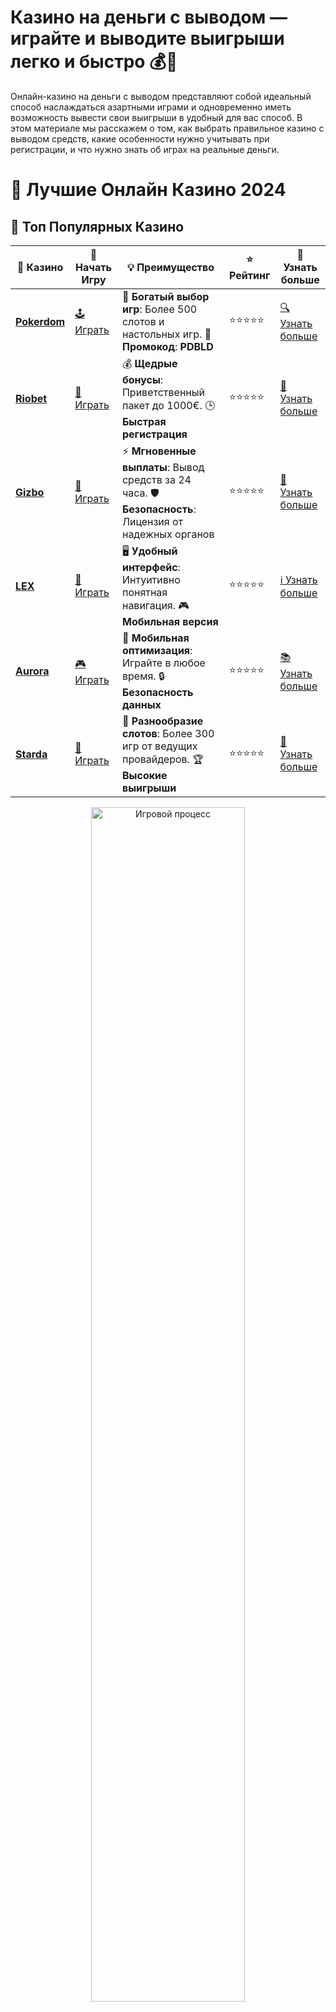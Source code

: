# **Казино на деньги с выводом — играйте и выводите выигрыши легко и быстро 💰🎰**

Онлайн-казино на деньги с выводом представляют собой идеальный способ наслаждаться азартными играми и одновременно иметь возможность вывести свои выигрыши в удобный для вас способ. В этом материале мы расскажем о том, как выбрать правильное казино с выводом средств, какие особенности нужно учитывать при регистрации, и что нужно знать об играх на реальные деньги.

# 🎰 Лучшие Онлайн Казино 2024

## 🌟 Топ Популярных Казино

| 🎲 **Казино** | 🔗 **Начать Игру** | 💡 **Преимущество** | ⭐ **Рейтинг** | 🔗 **Узнать больше** |
|--------------|---------------------|---------------------|----------------|----------------------|
| [**Pokerdom**](https://brandplay.link/4k77v2yx) | [🕹️ Играть](https://brandplay.link/4k77v2yx) | 🎉 **Богатый выбор игр**: Более 500 слотов и настольных игр. 🎁 **Промокод**: **PDBLD** | ⭐⭐⭐⭐⭐ | [🔍 Узнать больше](https://brandplay.link/4k77v2yx) |
| [**Riobet**](https://brandplay.link/7xBLTPyj) | [🎰 Играть](https://brandplay.link/7xBLTPyj) | 💰 **Щедрые бонусы**: Приветственный пакет до 1000€. 🕒 **Быстрая регистрация** | ⭐⭐⭐⭐⭐ | [📖 Узнать больше](https://brandplay.link/7xBLTPyj) |
| [**Gizbo**](https://brandplay.link/bprXw4YV) | [🎲 Играть](https://brandplay.link/bprXw4YV) | ⚡ **Мгновенные выплаты**: Вывод средств за 24 часа. 🛡️ **Безопасность**: Лицензия от надежных органов | ⭐⭐⭐⭐⭐ | [📝 Узнать больше](https://brandplay.link/bprXw4YV) |
| [**LEX**](https://brandplay.link/zW4hdDFV) | [🤑 Играть](https://brandplay.link/zW4hdDFV) | 🖥️ **Удобный интерфейс**: Интуитивно понятная навигация. 🎮 **Мобильная версия** | ⭐⭐⭐⭐⭐ | [ℹ️ Узнать больше](https://brandplay.link/zW4hdDFV) |
| [**Aurora**](https://10trafic-stat2.com/click/668546556bcc6313411604bd/6766/13032/subaccount) | [🎮 Играть](https://10trafic-stat2.com/click/668546556bcc6313411604bd/6766/13032/subaccount) | 📱 **Мобильная оптимизация**: Играйте в любое время. 🔒 **Безопасность данных** | ⭐⭐⭐⭐⭐ | [📚 Узнать больше](https://10trafic-stat2.com/click/668546556bcc6313411604bd/6766/13032/subaccount) |
| [**Starda**](https://brandplay.link/fB7xwRFL) | [🎯 Играть](https://brandplay.link/fB7xwRFL) | 🎰 **Разнообразие слотов**: Более 300 игр от ведущих провайдеров. 🏆 **Высокие выигрыши** | ⭐⭐⭐⭐⭐ | [🔎 Узнать больше](https://brandplay.link/fB7xwRFL) |

<div align="center">
    <img src="https://i.pinimg.com/originals/87/9e/b9/879eb9354dd0699582408b68f2e253b2.gif" alt="Игровой процесс" width="70%">
</div>

## 💎 Лучшие Бонусы и Акции

| 🎲 **Казино** | 🔗 **Начать Игру** | 💡 **Преимущество** | ⭐ **Рейтинг** | 🔗 **Узнать больше** |
|--------------|---------------------|---------------------|----------------|----------------------|
| [**Kometa**](https://brandplay.link/8ZymQJV8) | [🎰 Играть](https://brandplay.link/8ZymQJV8) | 🎁 **Эксклюзивные бонусы**: Регулярные акции и промо. 🔄 **Программы лояльности** | ⭐⭐⭐⭐☆ | [🔍 Узнать больше](https://brandplay.link/8ZymQJV8) |
| [**R7**](https://brandplay.link/bMd3Yjsw) | [🕹️ Играть](https://brandplay.link/bMd3Yjsw) | 🕒 **Круглосуточная поддержка**: Всегда на связи. 💸 **Высокие лимиты** | ⭐⭐⭐⭐☆ | [📖 Узнать больше](https://brandplay.link/bMd3Yjsw) |
| [**7K**](https://brandplay.link/BvQyFShp) | [🎲 Играть](https://brandplay.link/BvQyFShp) | 🌟 **Эксклюзивные бонусы**: Только для VIP игроков. 🎉 **Сезонные акции** | ⭐⭐⭐⭐☆ | [📝 Узнать больше](https://brandplay.link/BvQyFShp) |
| [**Kent**](https://brandplay.link/Fv2WP3js) | [🤑 Играть](https://brandplay.link/Fv2WP3js) | 📈 **Высокий RTP**: Более 98%. 💼 **Профессиональная поддержка** | ⭐⭐⭐⭐☆ | [ℹ️ Узнать больше](https://brandplay.link/Fv2WP3js) |
| [**1Xslots**](https://brandplay.link/hSB1khtr) | [🎮 Играть](https://brandplay.link/hSB1khtr) | 🎉 **Множество акций**: Еженедельные бонусы и турниры. 🛡️ **Безопасность** | ⭐⭐⭐⭐☆ | [📚 Узнать больше](https://brandplay.link/hSB1khtr) |
| [**Gama**](https://brandplay.link/j6NMKsDz) | [🎯 Играть](https://brandplay.link/j6NMKsDz) | 🔍 **Интуитивный интерфейс**: Легкость использования. 🏅 **Престижные турниры** | ⭐⭐⭐⭐☆ | [🔎 Узнать больше](https://brandplay.link/j6NMKsDz) |

<div align="center">
    <img src="https://i.pinimg.com/originals/87/9e/b9/879eb9354dd0699582408b68f2e253b2.gif" alt="Игровой процесс" width="70%">
</div>

## 🚀 Быстрые Выигрыши и Поддержка

| 🎲 **Казино** | 🔗 **Начать Игру** | 💡 **Преимущество** | ⭐ **Рейтинг** | 🔗 **Узнать больше** |
|--------------|---------------------|---------------------|----------------|----------------------|
| [**Onion**](https://brandplay.link/zBGRVpQ9) | [🎰 Играть](https://brandplay.link/zBGRVpQ9) | 🤑 **Низкие ставки**: Идеально для начинающих. 🔄 **Быстрые выводы** | ⭐⭐⭐⭐☆ | [🔍 Узнать больше](https://brandplay.link/zBGRVpQ9) |
| [**Чемпион**](https://temon-gter.cfd/go/lRq?p80412p304504pcc44t17455) | [🕹️ Играть](https://temon-gter.cfd/go/lRq?p80412p304504pcc44t17455) | 🏅 **Лояльная программа**: Награды за активность. 🎁 **Ежемесячные бонусы** | ⭐⭐⭐⭐☆ | [📖 Узнать больше](https://temon-gter.cfd/go/lRq?p80412p304504pcc44t17455) |
| [**Vavada**](https://vavadapartner.pro/?promo=ea5c9275-6854-4505-94fc-95ab18221945-linkb2) | [🎲 Играть](https://vavadapartner.pro/?promo=ea5c9275-6854-4505-94fc-95ab18221945-linkb2) | 🚀 **Быстрая регистрация**: Начните играть мгновенно. 🔐 **Безопасные транзакции** | ⭐⭐⭐⭐☆ | [📝 Узнать больше](https://vavadapartner.pro/?promo=ea5c9275-6854-4505-94fc-95ab18221945-linkb2) |
| [**Friends**](https://gofriends.kim/linkb2) | [🤑 Играть](https://gofriends.kim/linkb2) | 🤝 **Социальные игры**: Играйте с друзьями. 🌐 **Мультиплатформенность** | ⭐⭐⭐⭐☆ | [ℹ️ Узнать больше](https://gofriends.kim/linkb2) |
| [**1WIN**](https://brandplay.link/smXVpBbG) | [🎮 Играть](https://brandplay.link/smXVpBbG) | 🏆 **Спортивные ставки**: Широкий выбор видов спорта. 💵 **Высокие коэффициенты** | ⭐⭐⭐⭐☆ | [📚 Узнать больше](https://brandplay.link/smXVpBbG) |
| [**Drip**](https://drp-ircp01.com/c07e6a3db) | [🎯 Играть](https://drp-ircp01.com/c07e6a3db) | 🌐 **Инновационные игры**: Новейшие игровые технологии. 🛡️ **Высокая безопасность** | ⭐⭐⭐⭐☆ | [🔎 Узнать больше](https://drp-ircp01.com/c07e6a3db) |
| [**JoyCasino**](https://rpc30.call2me.pro/?/ru/registration?apkpop=0&partner=p24970p3291217pc98f) | [🎰 Играть](https://rpc30.call2me.pro/?/ru/registration?apkpop=0&partner=p24970p3291217pc98f) | 🎁 **Приятные бонусы**: Ежедневные акции и подарки. 🕹️ **Разнообразие игр** | ⭐⭐⭐⭐☆ | [🔍 Узнать больше](https://rpc30.call2me.pro/?/ru/registration?apkpop=0&partner=p24970p3291217pc98f) |

<div align="center">
    <img src="https://i.pinimg.com/originals/87/9e/b9/879eb9354dd0699582408b68f2e253b2.gif" alt="Игровой процесс" width="70%">
</div>
---

✨ **Выбирайте лучшее казино для себя и наслаждайтесь игрой! Удачи!** ✨
![Казино на деньги с выводом](https://i.pinimg.com/originals/a9/29/6e/a9296ea1cf6a7c20a985e593451f0323.png)

## Что такое казино на деньги с выводом? 💡💸

**Казино на деньги с выводом** — это онлайн-игровые платформы, которые позволяют игрокам делать ставки на реальные деньги и, при удаче, выводить свои выигрыши на различные платёжные системы или банковские счета. В отличие от бесплатных казино, где игра происходит без реальных ставок, в этих заведениях вы играете на деньги и имеете шанс не только выиграть, но и вывести их.

Игроки могут выбрать множество способов вывода, таких как банковские переводы, электронные кошельки, криптовалюты, и другие методы, в зависимости от возможностей платформы. Возможность быстрого и безопасного вывода выигрышей — важный критерий при выборе онлайн-казино.

## Почему стоит выбрать казино с возможностью вывода выигрышей? 🎮💰

### 1. **Реальные ставки и шансы на прибыль** 🎯💵
Когда вы играете на деньги, у вас есть реальный шанс получить прибыль, что добавляет азарту и увлекательности игре. Вместо того, чтобы просто наслаждаться игровым процессом, вы имеете возможность выиграть деньги, которые можно вывести и потратить.

### 2. **Безопасные транзакции** 🔐💳
Популярные казино, которые предлагают вывод денег, обеспечивают высокий уровень безопасности для своих игроков. Используются современные методы шифрования, чтобы ваши данные и средства были защищены от мошенников. Системы контроля и соблюдения стандартов позволяют вам быть уверенными в безопасности своих вложений.

### 3. **Широкий выбор методов вывода** 📲💸
Онлайн-казино с выводом выигрышей предлагают множество способов для снятия средств: от традиционных банковских переводов до электронных кошельков, таких как PayPal, Skrill, Neteller, а также криптовалют. Это позволяет выбрать наиболее удобный и быстрый способ для каждого игрока.

### 4. **Быстрый вывод средств** ⏱️💰
Один из ключевых факторов при выборе онлайн-казино — это скорость вывода выигрышей. В большинстве казино на деньги с выводом средства поступают на счет игрока в течение нескольких часов или дней, в зависимости от выбранной платёжной системы. 

## Как выбрать подходящее казино с выводом выигрышей? 🤔🔍

### 1. **Лицензия и регулирование** 🛡️🏛️
Прежде всего, убедитесь, что выбранное вами казино имеет лицензию от надежного органа. Лицензированные казино проходят строгие проверки на честность и безопасность. Это важный фактор для уверенности в честности работы казино и выводе средств.

### 2. **Рейтинг и отзывы игроков** ⭐📊
Посмотрите рейтинг казино и почитайте отзывы других игроков. Это поможет вам понять, насколько надежно казино и насколько быстро оно выплачивает выигрыши. Онлайн-игроки часто делятся своим опытом на форумах и сайтах-отзовиках, что дает полезную информацию.

### 3. **Способы вывода средств** 💳🔄
Обратите внимание на методы вывода, которые предлагает казино. Чем больше доступных вариантов, тем удобнее вам будет управлять своими средствами. Убедитесь, что выбранный вами способ вывода подходит для вашего региона и будет удобен для использования.

### 4. **Условия вывода и лимиты** ⚖️💵
Каждое казино имеет свои условия для вывода средств, такие как минимальная сумма для вывода, время обработки транзакций и комиссии. Ознакомьтесь с этими условиями заранее, чтобы избежать неприятных сюрпризов.

### 5. **Бонусы и акции** 🎁🎉
Не забывайте о бонусах и акциях, которые могут быть предложены вам за регистрацию или активное участие в игре. Некоторые казино предлагают специальные бонусы для игроков, которые делают ставки на деньги, такие как бесплатные вращения или бонусные средства для игры.

## Преимущества казино с выводом денег для игроков 🎯💳

### 1. **Возможность получить реальные деньги** 💵🎉
Основное преимущество онлайн-казино на деньги с выводом заключается в возможности зарабатывать деньги, играя в любимые игры. После успешных ставок вы можете вывести средства и потратить их на что-то полезное.

### 2. **Гибкость и удобство** 📱💻
Вы можете играть в любое время и на любом устройстве, будь то компьютер, планшет или смартфон. Казино с выводом предлагает игрокам гибкость и удобство, позволяя делать ставки и управлять своими финансами прямо с мобильного устройства.

### 3. **Прозрачность и честность** 💡✅
Многие современные казино внедряют технологии, обеспечивающие прозрачность игры. Например, можно отслеживать ход игры и результаты ставок с помощью лицензированных генераторов случайных чисел (RNG), что гарантирует честность процесса.

### 4. **Дополнительные преимущества и акции** 🎁💥
Некоторые казино предлагают специальные акции для игроков, которые делают ставки на деньги, например, турниры с денежными призами или лояльностные программы для активных пользователей.

## Как сделать успешные ставки в казино на деньги с выводом? 🎯🤑

Для того чтобы максимизировать свои шансы на успех, следуйте нескольким простым правилам:

1. **Выбирайте проверенные казино с хорошей репутацией**: Убедитесь, что казино имеет лицензии, хорошие отзывы и предлагает надежные способы вывода.
2. **Управляйте своим банкроллом**: Определите бюджет для игры и придерживайтесь его. Это поможет избежать больших потерь и сделает игру более комфортной.
3. **Используйте бонусы и акции**: Не упускайте шанс получить бонусы за регистрацию или участие в акциях.
4. **Знайте правила игр**: Понимание правил игр помогает повысить ваши шансы на успех.

## Заключение: стоит ли играть в казино на деньги с выводом? 🎲💸

**Казино на деньги с выводом** — это отличный способ наслаждаться азартными играми и при этом иметь возможность вывести свои выигрыши. Выбирайте надежные и лицензированные платформы, следите за условиями вывода и используйте бонусы для улучшения своих шансов. И не забывайте — игра должна быть увлекательной, а не источником стресса. Играйте ответственно и выигрывайте с удовольствием!

